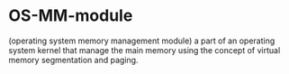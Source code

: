 # OS-MM-module
(operating system memory management module) a part of an operating system kernel that manage the main memory using the concept of virtual memory segmentation and paging.
